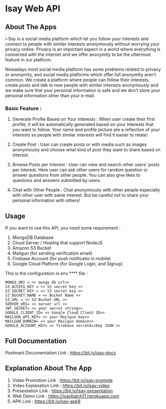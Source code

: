 # __Isay Web API__

## __About The Apps__

i-Say is a social media platform which let you follow your interests and connect to people with similar interests anonymously without worrying your privacy online. Privacy is an important aspect in a world where everything is connected with the internet and we offer anonymity to be the uttermost feature in our platform.

Nowadays most social media platform has some problems related to privacy or anonymity, and social media platforms which offer full anonymity aren’t common. We create a platform where people can follow their interests, create posts and talk to new people with similar interests anonymously and we make sure that your personal information is safe and we don’t store your personal information other than your e-mail.

 ### __Basic Feature__ :
1. Generate Profile Based on Your Interests : When user create their first profile, it will be automatically generated based on your interests that you want to follow. Your name and profile picture are a reflection of your interests so people with similar interests will find it easier to relate!

2. Create Post : User can create posts or with media such as images anonymously and choose what kind of post they want to share based on interest. 

3. Browse Posts per Interest : User can view and search other users’ posts per interest. Here user can ask other users for random question or answer questions from other people. You can also give likes to questions and answers submitted by users.

4. Chat with Other People : Chat anonymously with other people especially with other user with same interest. But be careful not to share your personal information with others!

## __Usage__

If you want to use this API, you need some requirement :

1. MongoDB Database
2. Cloud Server / Hosting that support NodeJS
3. Amazon S3 Bucket
4. Mailgun (for sending verification email)
5. Firebase Account (for push notificatio in mobile)
6. Google Cloud Platform (for Google Login, and Signup)

This is the configuration in env.**** file :

```
MONGO_URI = << mongo db url>>
S3_ACCESS_KEY = << S3 secret key >>
S3_SECRET_KEY = << S3 secret key >>
S3_BUCKET_NAME = << Bucket Name >>
S3_URL = << S3 Bucket URL >>
SERVER_URI= << server url >>
JWT_SECRET= << your secret string>>
GOOGLE_CLIENT_ID= << Google Cloud Client ID>>
MAILGUN_API_KEY= << your Mailgun key>>
MAILGUN_DOMAIN= << your Mailgun domain>>
GOOGLE_ACCOUNT_KEY= << firebase secretAccKey JSON >>
```


## __Full Documentation__
Postmant Documentation Link : https://bit.ly/isay-docs

## __Explanation About The App__
1. Video Promotion Link : https://bit.ly/isay-promote
2. Video Explanation Link : https://bit.ly/isay-video
3. Presentation Link : https://bit.ly/isay-presentation
4. Web Demo Link : https://isaybatch11.herokuapp.com
5. APK Link : https://bit.ly/isay-apk8